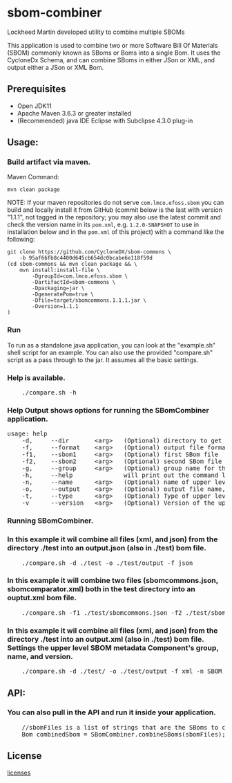 # sbom-combiner
Lockheed Martin developed utility to combine multiple SBOMs

This application is used to combine two or more Software Bill Of Materials (SBOM) commonly known as SBoms or Boms into a single Bom.
It uses the CycloneDx Schema, and can combine SBoms in either JSon or XML, and output either a JSon or XML Bom.

## Prerequisites
- Open JDK11
- Apache Maven 3.6.3 or greater installed
- (Recommended) java IDE Eclipse with Subclipse 4.3.0 plug-in

## Usage:

### Build artifact via maven.

Maven Command:

    mvn clean package

NOTE: If your maven repositories do not serve `com.lmco.efoss.sbom`
you can build and locally install it from GitHub (commit below is
the last with version "1.1.1", not tagged in the repository; you
may also use the latest commit and check the version name in its
`pom.xml`, e.g. `1.2.0-SNAPSHOT` to use in installation below and
in the `pom.xml` of this project) with a command like the following:

    git clone https://github.com/CycloneDX/sbom-commons \
        -b 95af66fb8c4400d645cb654dc0bcabe6e118f59d
    (cd sbom-commons && mvn clean package && \
        mvn install:install-file \
            -DgroupId=com.lmco.efoss.sbom \
            -DartifactId=sbom-commons \
            -Dpackaging=jar \
            -DgeneratePom=true \
            -Dfile=target/sbomcommons.1.1.1.jar \
            -Dversion=1.1.1
    )

### Run
To run as a standalone java application, you can look at the "example.sh" shell script for an example.
You can also use the provided "compare.sh" script as a pass through to the jar.  It assumes all the basic settings.

### Help is available.
<pre>
    ./compare.sh -h
</pre>

### Help Output shows options for running the SBomCombiner application.
<pre>
usage: help
    -d,     --dir       &lt;arg&gt;   (Optional) directory to get all SBoms from
    -f,     --format    &lt;arg&gt;   (Optional) output file format, Valid values json, xml.  Default is json
    -f1,    --sbom1     &lt;arg&gt;   (Optional) first SBom file
    -f2,    --sbom2     &lt;arg&gt;   (Optional) second SBom file
    -g,     --group     &lt;arg&gt;   (Optional) group name for the upper level Component of the combined SBom
    -h,     --help              will print out the command line options.
    -n,     --name      &lt;arg&gt;   (Optional) name of upper level component of the combined SBom
    -o,     --output    &lt;arg&gt;   (Optional) output file name, default is combine.json or combine.xml
    -t,     --type      &lt;arg&gt;   (Optional) Type of upper level component of the combined SBom.  Valid types are APPLICATION, CONTAINER, DEVICE, FILE, FIRMWARE, FRAMEWORK, LIBRARY, or OPERATING_SYSTEM.  Default value is CONTAINER.
    -v      --version   &lt;arg&gt;   (Optional) Version of the upper level component of the combined SBom.
</pre>

### Running SBomCombiner.
### In this example it wil combine all files (xml, and json) from the directory ./test into an output.json (also in ./test) bom file.
<pre>
    ./compare.sh -d ./test -o ./test/output -f json
</pre>

### In this example it will combine two files (sbomcommons.json, sbomcomparator.xml) both in the test directory into an ouptut.xml bom file.
<pre>
    ./compare.sh -f1 ./test/sbomcommons.json -f2 ./test/sbomcomparator.xml -o output -f xml
</pre>

### In this example it wil combine all files (xml, and json) from the directory ./test into an output.xml (also in ./test) bom file.  Settings the upper level SBOM metadata Component's group, name, and version.
<pre>
    ./compare.sh -d ./test/ -o ./test/output -f xml -n SBOM -g com.lmco.efoss -v 2.0.3
</pre>

## API:
### You can also pull in the API and run it inside your application.
<pre>
    //sbomFiles is a list of strings that are the SBoms to combine.
    Bom combinedSbom = SBomCombiner.combineSBoms(sbomFiles);
</pre>

## License
[licenses](./LICENSE)
